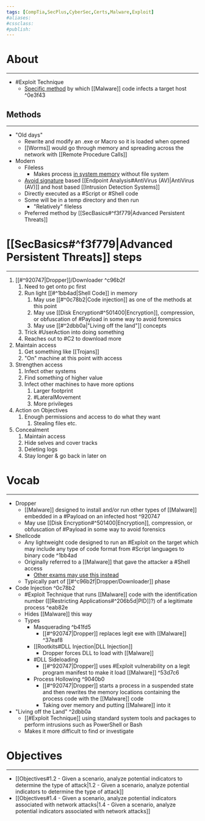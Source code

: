 ```yaml
---
tags: [CompTia,SecPlus,CyberSec,Certs,Malware,Exploit]
#aliases:
#cssclass:
#publish:
---
```


# About
---
- #Exploit Technique
	- <u>Specific method</u> by which [[Malware]] code infects a target host ^0e3f43

## Methods
---
- "Old days"
	- Rewrite and modify an .exe or Macro so it is loaded when opened
	- [[Worms]] would go through memory and spreading across the network with [[Remote Procedure Calls]]
- Modern
	- Fileless
		-  Makes process <u>in system memory</u> without file system
	- <u>Avoid signature</u> based [[Endpoint Analysis#AntiVirus (AV)|AntiVirus (AV)]]  and host based [[Intrusion Detection Systems]]
	- Directly executed as a #Script or #Shell code
	- Some will be in a temp directory and then run
		- "Relatively" fileless
	- Preferred method by [[SecBasics#^f3f779|Advanced Persistent Threats]]

# [[SecBasics#^f3f779|Advanced Persistent Threats]] steps
---
1. [[#^920747|Dropper]]/Downloader ^c96b2f
	1. Need to get onto pc first
	2. Run light [[#^1bb4ad|Shell Code]] in memory
		1. May use [[#^0c78b2|Code injection]] as one of the methods at this point
		2. May use [[Disk Encryption#^501400|Encryption]], compression, or obfuscation of #Payload  in some way to avoid forensics
		3. May use [[#^2dbb0a|"Living off the land"]] concepts
	3. Trick #UserAction into doing something
	4. Reaches out to #C2 to download more
2. Maintain access
	1. Get something like [[Trojans]]
	2. "On" machine at this point with access
3.  Strengthen access
	1. Infect other systems
	2. Find something of higher value
	3. Infect other machines to have more options
		1. Larger footprint
		2. #LateralMovement
		3. More privileges
4. Action on Objectives
	1. Enough permissions and access to do what they want
		1. Stealing files etc.
5. Concealment
	1. Maintain access
	2. Hide selves and cover tracks
	3. Deleting logs
	4. Stay longer & go back in later on


# Vocab
---
- Dropper
	- [[Malware]] designed to install and/or run other types of [[Malware]] embedded in a #Payload on an infected host ^920747
	- May use [[Disk Encryption#^501400|Encryption]], compression, or obfuscation of #Payload  in some way to avoid forensics
- Shellcode
	- Any lightweight code designed to run an #Exploit on the target which may include any type of code format from #Script  languages to binary code ^1bb4ad
	- Originally referred to a [[Malware]] that gave the attacker a #Shell access
		- <u>Other exams may use this instead</u>
	- Typically part of [[#^c96b2f|Dropper/Downloader]] phase
- Code Injection ^0c78b2
	- #Exploit Technique that runs [[Malware]] code with the identification number ([[Restricting Applications#^206b5d|PID]]?) of a legitimate process ^eab82e
	- Hides [[Malware]] this way
	- Types
		- Masquerading ^b41fd5
			- [[#^920747|Dropper]] replaces legit exe with [[Malware]] ^37eaf8
		- [[Rootkits#DLL Injection|DLL Injection]]
			- Dropper forces DLL to load with [[Malware]]
		- #DLL Sideloading
			- [[#^920747|Dropper]] uses #Exploit vulnerability on a legit program manifest to make it load [[Malware]] ^53d7c6
		- Process Hollowing ^9040b0
			- [[#^920747|Dropper]] starts a process in a suspended state and then rewrites the memory locations containing the process code with the [[Malware]] code
			- Taking over memory and putting [[Malware]] into it
- "Living off the Land" ^2dbb0a
	- [[#Exploit Technique]] using standard system tools and packages to perform intrusions such as PowerShell or Bash
	- Makes it more difficult to find or investigate

# Objectives
---
- [[Objectives#1.2 - Given a scenario, analyze potential indicators to determine the type of attack|1.2 - Given a scenario, analyze potential indicators to determine the type of attack]]
- [[Objectives#1.4 - Given a scenario, analyze potential indicators associated with network attacks|1.4 - Given a scenario, analyze potential indicators associated with network attacks]]